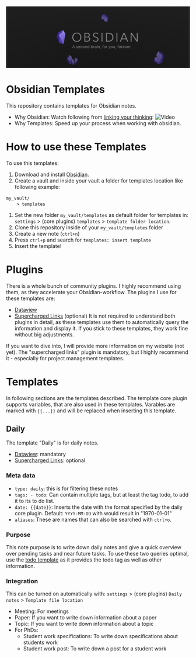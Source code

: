![banner](obsidian_banner.png)
# Obsidian Templates
This repository contains templates for Obsidian notes.
- Why Obsidian: Watch following from [linking your thinking](https://www.youtube.com/@linkingyourthinking/featured):
  ![Video](https://www.youtube.com/watch?v=QgbLb6QCK88)
- Why Templates: Speed up your process when working with obsidian.

# How to use these Templates
To use this templates:
1. Download and install [Obsidian](https://obsidian.md/download).
2. Create a vault and inside your vault a folder for templates location like following example:
  ```
  my_vault/
	  > templates
  ```
1. Set the new folder `my_vault/templates` as default folder for templates in: `settings` > (core plugins) `templates` > `template folder location`.
2. Clone this repository inside of your `my_vault/templates` folder
3. Create a new note (`ctrl+n`)
4. Press `ctrl+p` and search for `templates: insert template`
5. Insert the template!

# Plugins
There is a whole bunch of community plugins. I highly recommend using them, as they accelerate your Obsidian-workflow. The plugins I use for these templates are:
- [Dataview](https://github.com/blacksmithgu/obsidian-dataview)
- [Supercharged Links](https://github.com/mdelobelle/obsidian_supercharged_links) (optional)
It is not required to understand both plugins in detail, as these templates use them to automatically query the information and display it. If you stick to these templates, they work fine without big adjustments. 

If you want to dive into, I will provide more information on my website (not yet). The "supercharged links" plugin is mandatory, but I highly recommend it - especially for project management templates.

# Templates
In following sections are the templates described. The template core plugin supports variables, that are also used in these templates. Varables are marked with `{{...}}` and will be replaced when inserting this template.

## Daily
The template "Daily" is for daily notes.
- [Dataview](https://github.com/blacksmithgu/obsidian-dataview): mandatory
- [Supercharged Links](https://github.com/mdelobelle/obsidian_supercharged_links): optional
### Meta data
- `type: daily`: this is for filtering these notes
- `tags: - todo`: Can contain multiple tags, but at least the tag todo, to add it to its to do list.
- `date: {{date}}`: Inserts the date with the format specified by the daily core plugin. Default: `YYYY-MM-DD` with would result in "1970-01-01"
- `aliases`: These are names that can also be searched with `ctrl+o`.
### Purpose
This note purpose is to write down daily notes and give a quick overview over pending tasks and near future tasks. To use these two queries optimal, use the [todo template](ToDo.md) as it provides the todo tag as well as other information. 

### Integration
This can be turned on automatically with: `settings` > (core plugins) `Daily notes` > `Template file location` 


- Meeting: For meetings
- Paper: If you want to write down information about a paper
- Topic: If you want to write down information about a topic
- For PhDs:
	- Student work specifications: To write down specifications about students work
	- Student work post: To write down a post for a student work
